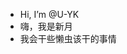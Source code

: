 - Hi, I’m @U-YK
- 嗨，我是新月
- 我会干些懒虫该干的事情
<!---
U-YK/U-YK is a ✨ special ✨ repository because its `README.md` (this file) appears on your GitHub profile.
You can click the Preview link to take a look at your changes.
--->
